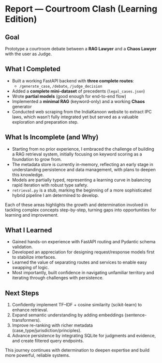 # Report — Courtroom Clash (Learning Edition)

## Goal
Prototype a courtroom debate between a **RAG Lawyer** and a **Chaos Lawyer** with the user as Judge.

## What I Completed
- Built a working FastAPI backend with **three complete routes**:
  - `/generate_case`, `/debate`, `/judge_decision`
- Added a **complete mini-dataset** of precedents (`legal_cases.json`)
- Wrote **partial models** (good enough for end-to-end flow)
- Implemented a **minimal RAG** (keyword-only) and a working **Chaos** generator
- Conducted web scraping from the IndiaKanoon website to extract IPC laws, which wasn’t fully integrated yet but served as a valuable exploration and preparation step.

## What Is Incomplete (and Why)
- Starting from no prior experience, I embraced the challenge of building a RAG retrieval system, initially focusing on keyword scoring as a foundation to grow from.
- The metadata store is currently in-memory, reflecting an early stage in understanding persistence and data management, with plans to deepen this knowledge.
- Models are partially typed, representing a learning curve in balancing rapid iteration with robust type safety.
- `retrieval.py` is a stub, marking the beginning of a more sophisticated hybrid pipeline I am determined to develop.

Each of these areas highlights the growth and determination involved in tackling complex concepts step-by-step, turning gaps into opportunities for learning and improvement.

## What I Learned
- Gained hands-on experience with FastAPI routing and Pydantic schema validation.
- Developed an appreciation for designing request/response models first to stabilize interfaces.
- Learned the value of separating routes and services to enable easy swapping of logic.
- Most importantly, built confidence in navigating unfamiliar territory and iterating through challenges with persistence.

## Next Steps
1. Confidently implement TF–IDF + cosine similarity (scikit-learn) to enhance retrieval.
2. Expand semantic understanding by adding embeddings (sentence-transformers).
3. Improve re-ranking with richer metadata (case_type/jurisdiction/principles).
4. Advance persistence by integrating SQLite for judgments and evidence, and create filtered query endpoints.

This journey continues with determination to deepen expertise and build more powerful, reliable systems.
